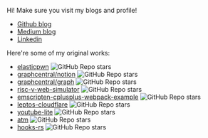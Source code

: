 Hi!
Make sure you visit my blogs and profile!
- [Github blog](https://9oelm.github.io)
- [Medium blog](https://9oelm.medium.com)
- [Linkedin](https://www.linkedin.com/in/7oelm/)

Here're some of my original works:
- [elasticpwn](https://github.com/9oelM/elasticpwn) ![GitHub Repo stars](https://img.shields.io/github/stars/9oelm/elasticpwn)
- [graphcentral/notion](https://github.com/graphcentral/notion) ![GitHub Repo stars](https://img.shields.io/github/stars/graphcentral/notion)
- [graphcentral/graph](https://github.com/graphcentral/graph) ![GitHub Repo stars](https://img.shields.io/github/stars/graphcentral/graph)
- [risc-v-web-simulator](https://github.com/9oelM/risc-v-web-simulator) ![GitHub Repo stars](https://img.shields.io/github/stars/9oelm/risc-v-web-simulator)
- [emscripten-cplusplus-webpack-example](https://github.com/9oelM/emscripten-cplusplus-webpack-example) ![GitHub Repo stars](https://img.shields.io/github/stars/9oelm/emscripten-cplusplus-webpack-example)
- [leptos-cloudflare](https://github.com/xrpl-mm/leptos-cloudflare) ![GitHub Repo stars](https://img.shields.io/github/stars/xrpl-mm/leptos-cloudflare)
- [youtube-lite](https://github.com/9oelm/youtube-lite) ![GitHub Repo stars](https://img.shields.io/github/stars/9oelm/youtube-lite)
- [atm](https://github.com/9oelm/atm) ![GitHub Repo stars](https://img.shields.io/github/stars/9oelm/atm)
- [hooks-rs](https://github.com/9oelm/hooks-rs) ![GitHub Repo stars](https://img.shields.io/github/stars/9oelm/hooks-rs)
